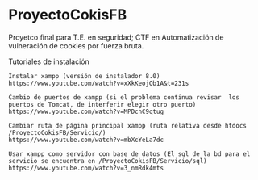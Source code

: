 # ProyectoCokisFB
Proyetco final para T.E. en seguridad; CTF en Automatización de vulneración de cookies por  fuerza bruta.

Tutoriales de instalación

    Instalar xampp (versión de instalador 8.0)
    https://www.youtube.com/watch?v=xXkKeojOb1A&t=231s

    Cambio de puertos de xampp (si el problema continua revisar  los puertos de Tomcat, de interferir elegir otro puerto)
    https://www.youtube.com/watch?v=MPDchC9qtug

    Cambiar ruta de página principal xampp (ruta relativa desde htdocs  /ProyectoCokisFB/Servicio/)
    https://www.youtube.com/watch?v=mbXcYeLa7dc

    Usar xampp como servidor con base de datos (El sql de la bd para el servicio se encuentra en /ProyectoCokisFB/Servicio/sql)
    https://www.youtube.com/watch?v=3_nmRdk4mts
